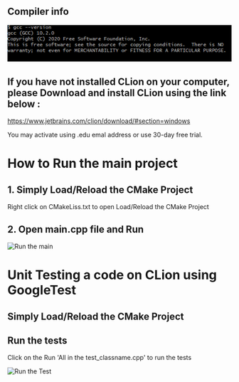 
## Compiler info 
<img width="537" src="https://github.com/ISU-CS4488-S21/Capstone-Project/blob/develop/documents/compiler.png">

## If you have not installed CLion on your computer, please Download and install CLion using the link below :
https://www.jetbrains.com/clion/download/#section=windows

You may activate using .edu emal address or use 30-day free trial.

# How to Run the main project
## 1. Simply Load/Reload the CMake Project
Right click on CMakeLiss.txt to open Load/Reload the CMake Project
## 2. Open main.cpp file and Run
<img width="1131" alt="Run the main" src="https://user-images.githubusercontent.com/31423979/117189192-e5b83680-adab-11eb-8652-f168805f8dcf.png">


# Unit Testing a code on CLion using GoogleTest
## Simply Load/Reload the CMake Project
## Run the tests
Click on the Run 'All in the test_classname.cpp' to run the tests

<img width="1132" alt="Run the Test" src="https://user-images.githubusercontent.com/31423979/117190511-8529f900-adad-11eb-9fe1-3982953e9a0a.png">

